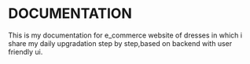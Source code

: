 # DOCUMENTATION
This is my documentation for e_commerce website of dresses in which i share my daily upgradation step by step,based on backend with user friendly ui.
